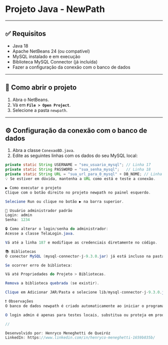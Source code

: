 # Projeto Java - NewPath

---

## ✅ Requisitos

- Java 18
- Apache NetBeans 24 (ou compatível)
- MySQL instalado e em execução
- Biblioteca MySQL Connector (já incluída)
- Fazer a configuração da conexão com o banco de dados

---

## 🚀 Como abrir o projeto

1. Abra o NetBeans.
2. Vá em **`File > Open Project`**.
3. Selecione a pasta `newpath`.

---

## ⚙️ Configuração da conexão com o banco de dados

1. Abra a classe `ConexaoBD.java`.
2. Edite as seguintes linhas com os dados do seu MySQL local:

```java
private static String USERNAME = "seu_usuario_mysql"; // Linha 17
private static String PASSWORD = "sua_senha_mysql";   // Linha 18
private static String URL = "sua_url_para_0_mysql" + DB_NOME; // Linha 21
💡 Se estiver em dúvida, mantenha a URL como está e teste a conexão.

▶️ Como executar o projeto
Clique com o botão direito no projeto newpath no painel esquerdo.

Selecione Run ou clique no botão ▶️ na barra superior.

👤 Usuário administrador padrão
Login: admin
Senha: 1234

🔒 Como alterar o login/senha do administrador:
Acesse a classe TelaLogin.java.

Vá até a linha 187 e modifique as credenciais diretamente no código.

📚 Bibliotecas
O conector MySQL (mysql-connector-j-9.3.0.jar) já está incluso na pasta lib/.

Se ocorrer erro de biblioteca:

Vá até Propriedades do Projeto > Bibliotecas.

Remova a biblioteca quebrada (se existir).

Clique em Adicionar JAR/Pasta e selecione lib/mysql-connector-j-9.3.0.jar.

❗ Observações
O banco de dados newpath é criado automaticamente ao iniciar o programa, se não existir.

O login admin é apenas para testes locais, substitua ou proteja em produção.

//

Desenvolvido por: Henryco Meneghetti de Queiróz
LinkedIn: https://www.linkedin.com/in/henryco-meneghetti-1659b035b/
